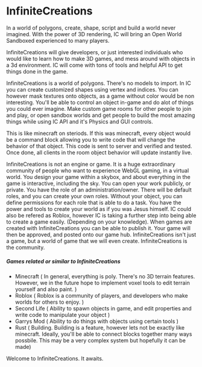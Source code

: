 # InfiniteCreations

In a world of polygons, create, shape, script and build a world never imagined. With the power of 3D rendering, IC will bring an Open World Sandboxed experienced to many players.

InfiniteCreations will give developers, or just interested individuals who would like to learn how to make 3D games, and mess around with objects in a 3d environment. IC will come with tons of tools and helpful API to get things done in the game. 

InfiniteCreations is a world of polygons. There's no models to import. In IC you can create customized shapes using vertex and indices. You can however mask textures onto objects, as a game without color would be non interesting. You'll be able to control an object in-game and do alot of things you could ever imagine. Make custom game rooms for other people to join and play, or open sandbox worlds and get people to build the most amazing things while using IC API and it's Physics and GUI controls.

This is like minecraft on steriods. If this was minecraft, every object would be a command block allowing you to write code that will change the behavior of that object. This code is sent to server and verified and tested. Once done, all clients in the room object behavior will update instantly live. 

InfiniteCreations is not an engine or game. It is a huge extraordinary community of people who want to experience WebGL gaming, in a virtual world. You design your game within a skybox, and about everything in the game is interactive, including the sky. You can open your work publicly, or private. You have the role of an administration/owner. There will be default roles, and you can create your own roles. Without your object, you can define permissions for each role that is able to do a task. You have the power and tools to create your world as if you was Jesus himself. IC could also be refered as Roblox, however IC is taking a further step into being able to create a game easily. (Depending on your knowledge). When games are created with InfiniteCreations you can be able to publish it. Your game will then be approved, and posted onto our game hub. InfiniteCreations isn't just a game, but a world of game that we will even create. InfiniteCreations is the community. 

##### Games related or similar to InfiniteCreations
- Minecraft ( In general, everything is poly. There's no 3D terrain features. However, we in the future hope to implement voxel tools to edit terrain yourself and also paint. )
- Roblox ( Roblox is a community of players, and developers who make worlds for others to enjoy. )
- Second Life ( Ability to spawn objects in game, and edit properties and write code to manipulate your object )
- Garrys Mod ( Ability to do things with objects using certain tools )
- Rust ( Building. Building is a feature, however lets not be exactly like minecraft. Ideally, you'll be able to connect blocks together many ways possbile. This may be a very complex system but hopefully it can be made)

Welcome to InfiniteCreations. It awaits.
